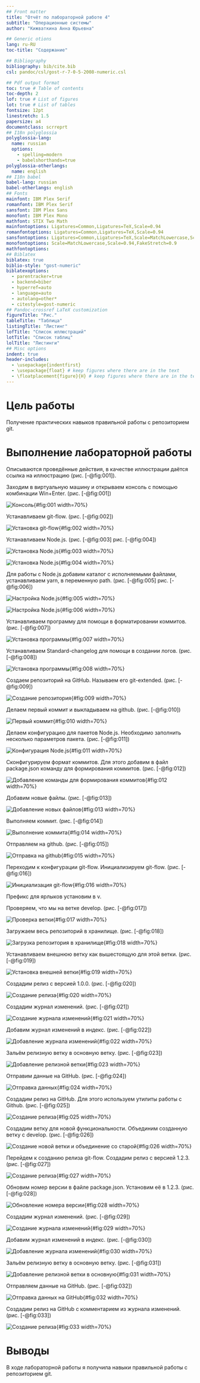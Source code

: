 ```yaml
---
## Front matter
title: "Oтчёт по лабораторной работе 4"
subtitle: "Операционные системы"
author: "Кижваткина Анна Юрьевна"

## Generic otions
lang: ru-RU
toc-title: "Содержание"

## Bibliography
bibliography: bib/cite.bib
csl: pandoc/csl/gost-r-7-0-5-2008-numeric.csl

## Pdf output format
toc: true # Table of contents
toc-depth: 2
lof: true # List of figures
lot: true # List of tables
fontsize: 12pt
linestretch: 1.5
papersize: a4
documentclass: scrreprt
## I18n polyglossia
polyglossia-lang:
  name: russian
  options:
	- spelling=modern
	- babelshorthands=true
polyglossia-otherlangs:
  name: english
## I18n babel
babel-lang: russian
babel-otherlangs: english
## Fonts
mainfont: IBM Plex Serif
romanfont: IBM Plex Serif
sansfont: IBM Plex Sans
monofont: IBM Plex Mono
mathfont: STIX Two Math
mainfontoptions: Ligatures=Common,Ligatures=TeX,Scale=0.94
romanfontoptions: Ligatures=Common,Ligatures=TeX,Scale=0.94
sansfontoptions: Ligatures=Common,Ligatures=TeX,Scale=MatchLowercase,Scale=0.94
monofontoptions: Scale=MatchLowercase,Scale=0.94,FakeStretch=0.9
mathfontoptions:
## Biblatex
biblatex: true
biblio-style: "gost-numeric"
biblatexoptions:
  - parentracker=true
  - backend=biber
  - hyperref=auto
  - language=auto
  - autolang=other*
  - citestyle=gost-numeric
## Pandoc-crossref LaTeX customization
figureTitle: "Рис."
tableTitle: "Таблица"
listingTitle: "Листинг"
lofTitle: "Список иллюстраций"
lotTitle: "Список таблиц"
lolTitle: "Листинги"
## Misc options
indent: true
header-includes:
  - \usepackage{indentfirst}
  - \usepackage{float} # keep figures where there are in the text
  - \floatplacement{figure}{H} # keep figures where there are in the text
---
```


# Цель работы

Получение практических навыков правильной работы с репозиторием git.

# Выполнение лабораторной работы

Описываются проведённые действия, в качестве иллюстрации даётся ссылка на иллюстрацию (рис. [-@fig:001]).


Заходим в виртуальную машину и открываем консоль с помощью комбинации Win+Enter. (рис. [-@fig:001])

![Консоль](image/1.png){#fig:001 width=70%}

Устанавливаем git-flow. (рис. [-@fig:002])

![Установка git-flow](image/2.png){#fig:002 width=70%}

Устанавливаем Node.js. (рис. [-@fig:003] рис. [-@fig:004])

![Установка Node.js](image/3.png){#fig:003 width=70%}

![Установка Node.js](image/4.png){#fig:004 width=70%}

Для работы с Node.js добавим каталог с исполняемыми файлами, устанавливаем yarn, в переменную path. (рис. [-@fig:005] рис. [-@fig:006])

![Настройка Node.js](image/5.png){#fig:005 width=70%}

![Настройка Node.js](image/6.png){#fig:006 width=70%}

Устанавливаем программу для помощи в форматировании коммитов. (рис. [-@fig:007])

![Установка программы](image/7.png){#fig:007 width=70%}

Устанавливаем Standard-changelog для помощи в создании логов. (рис. [-@fig:008])

![Установка программы](image/8.png){#fig:008 width=70%}

Создаем репозиторий на GitHub. Называем его git-extended. (рис. [-@fig:009])

![Создание репозитория](image/9.png){#fig:009 width=70%}

Делаем первый коммит и выкладываем на github. (рис. [-@fig:010])

![Первый коммит](image/10.png){#fig:010 width=70%}

Делаем конфигурацию для пакетов Node.js. Необходимо заполнить несколько параметров пакета. (рис. [-@fig:011])

![Конфигурация Node.js](image/11.png){#fig:011 width=70%}

Сконфигурируем формат коммитов. Для этого добавим в файл package.json команду для формирования 
коммитов. (рис. [-@fig:012])

![Добавление команды для формирования коммитов](image/12.png){#fig:012 width=70%}

Добавим новые файлы. (рис. [-@fig:013])

![Добавление новых файлов](image/13.png){#fig:013 width=70%}

Выполняем коммит. (рис. [-@fig:014])

![Выполнение коммита](image/14.png){#fig:014 width=70%}

Отправляем на github. (рис. [-@fig:015])

![Отправка на github](image/15.png){#fig:015 width=70%}

Переходим к конфигурации git-flow. Инициализируем git-flow. (рис. [-@fig:016])

![Инициализация git-flow](image/16.png){#fig:016 width=70%}

Префикс для ярлыков установим в v.

Проверяем, что мы на ветке develop. (рис. [-@fig:017])

![Проверка ветки](image/17.png){#fig:017 width=70%}

Загружаем весь репозиторий в хранилище. (рис. [-@fig:018])

![Загрузка репозитория в хранилище](image/18.png){#fig:018 width=70%}

Устанавливаем внешнюю ветку как вышестоящую для этой ветки. (рис. [-@fig:019])

![Установка внешней ветки](image/19.png){#fig:019 width=70%}

Создадим релиз с версией 1.0.0. (рис. [-@fig:020])

![Создание релиза](image/20.png){#fig:020 width=70%}

Создадим журнал изменений. (рис. [-@fig:021])

![Создание журнала изменений](image/21.png){#fig:021 width=70%}

Добавим журнал изменений в индекс. (рис. [-@fig:022])

![Добавление журнала изменений](image/22.png){#fig:022 width=70%}

Зальём релизную ветку в основную ветку. (рис. [-@fig:023])

![Добавление релизной ветки](image/23.png){#fig:023 width=70%}

Отправим данные на GitHub. (рис. [-@fig:024])

![Отправка данных](image/24.png){#fig:024 width=70%}

Создадим релиз на GitHub. Для этого используем утилиты работы с Github. (рис. [-@fig:025])

![Создание релиза](image/25.png){#fig:025 width=70%}

Создадим ветку для новой функциональности. Объединим созданную ветку с develop. (рис. [-@fig:026])

![Создание новой ветки и объединение со старой](image/26.png){#fig:026 width=70%}

Перейдем к созданию релиза git-flow. Создадим релиз с версией 1.2.3. (рис. [-@fig:027])

![Создание релиза](image/27.png){#fig:027 width=70%}

Обновим номер версии в файле package.json. Установим её в 1.2.3. (рис. [-@fig:028])

![Обновление номера версии](image/28.png){#fig:028 width=70%}

Создадим журнал изменений. (рис. [-@fig:029])

![Создание журнала изменений](image/29.png){#fig:029 width=70%}

Добавим журнал изменений в индекс. (рис. [-@fig:030])

![Добавление журнала изменений](image/30.png){#fig:030 width=70%}

Зальём релизную ветку в основную ветку. (рис. [-@fig:031])

![Добавление релизной ветки в основную](image/31.png){#fig:031 width=70%}

Отправляем данные на GitHub. (рис. [-@fig:032])

![Отправка данных на GitHub](image/32.png){#fig:032 width=70%}

Создадим релиз на GitHub с комментарием из журнала изменений. (рис. [-@fig:033])

![Создание релиза](image/33.png){#fig:033 width=70%}

# Выводы

В ходе лабораторной работы я получила навыки правильной работы с репозиторием git.
